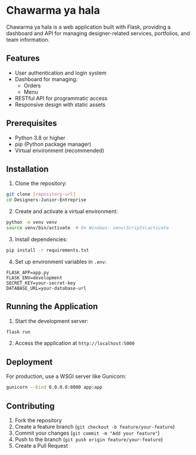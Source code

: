 # Chawarma ya hala

Chawarma ya hala is a web application built with Flask, providing a dashboard and API for managing designer-related services, portfolios, and team information.

## Features

- User authentication and login system
- Dashboard for managing:
  - Orders
  - Menu
- RESTful API for programmatic access
- Responsive design with static assets

## Prerequisites

- Python 3.8 or higher
- pip (Python package manager)
- Virtual environment (recommended)

## Installation

1. Clone the repository:
```bash
git clone [repository-url]
cd Designers-Junior-Entreprise
```

2. Create and activate a virtual environment:
```bash
python -m venv venv
source venv/bin/activate  # On Windows: venv\Scripts\activate
```

3. Install dependencies:
```bash
pip install -r requirements.txt
```

4. Set up environment variables in `.env`:
```
FLASK_APP=app.py
FLASK_ENV=development
SECRET_KEY=your-secret-key
DATABASE_URL=your-database-url
```

## Running the Application

1. Start the development server:
```bash
flask run
```

2. Access the application at `http://localhost:5000`

## Deployment

For production, use a WSGI server like Gunicorn:
```bash
gunicorn --bind 0.0.0.0:8000 app:app
```

## Contributing

1. Fork the repository
2. Create a feature branch (`git checkout -b feature/your-feature`)
3. Commit your changes (`git commit -m "Add your feature"`)
4. Push to the branch (`git push origin feature/your-feature`)
5. Create a Pull Request
